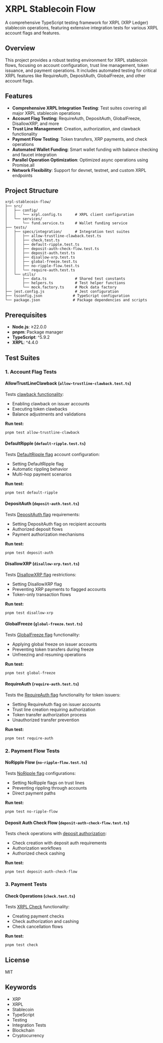# XRPL Stablecoin Flow

A comprehensive TypeScript testing framework for XRPL (XRP Ledger) stablecoin operations, featuring extensive integration tests for various XRPL account flags and features.

## Overview

This project provides a robust testing environment for XRPL stablecoin flows, focusing on account configuration, trust line management, token issuance, and payment operations. It includes automated testing for critical XRPL features like RequireAuth, DepositAuth, GlobalFreeze, and other account flags.

## Features

- **Comprehensive XRPL Integration Testing**: Test suites covering all major XRPL stablecoin operations
- **Account Flag Testing**: RequireAuth, DepositAuth, GlobalFreeze, DisallowXRP, and more
- **Trust Line Management**: Creation, authorization, and clawback functionality
- **Payment Flow Testing**: Token transfers, XRP payments, and check operations
- **Automated Wallet Funding**: Smart wallet funding with balance checking and faucet integration
- **Parallel Operation Optimization**: Optimized async operations using Promise.all
- **Network Flexibility**: Support for devnet, testnet, and custom XRPL endpoints

## Project Structure

```
xrpl-stablecoin-flow/
├── src/
│   ├── config/
│   │   └── xrpl.config.ts      # XRPL client configuration
│   └── services/
│       └── fund.service.ts     # Wallet funding service
├── tests/
│   ├── specs/integration/      # Integration test suites
│   │   ├── allow-trustline-clawback.test.ts
│   │   ├── check.test.ts
│   │   ├── default-ripple.test.ts
│   │   ├── deposit-auth-check-flow.test.ts
│   │   ├── deposit-auth.test.ts
│   │   ├── disallow-xrp.test.ts
│   │   ├── global-freeze.test.ts
│   │   ├── no-ripple-flow.test.ts
│   │   └── require-auth.test.ts
│   └── utils/
│       ├── data.ts             # Shared test constants
│       ├── helpers.ts          # Test helper functions
│       └── mock.factory.ts     # Mock data factory
├── jest.config.js              # Jest configuration
├── tsconfig.json              # TypeScript configuration
└── package.json               # Package dependencies and scripts
```

## Prerequisites

- **Node.js**: ≥22.0.0
- **pnpm**: Package manager
- **TypeScript**: ^5.9.2
- **XRPL**: ^4.4.0

## Test Suites

### 1. Account Flag Tests

#### AllowTrustLineClawback (`allow-trustline-clawback.test.ts`)

Tests [clawback functionality](https://xrpl.org/docs/references/protocol/transactions/types/clawback):

- Enabling clawback on issuer accounts
- Executing token clawbacks
- Balance adjustments and validations

**Run test:**

```bash
pnpm test allow-trustline-clawback
```

#### DefaultRipple (`default-ripple.test.ts`)

Tests [DefaultRipple flag](https://xrpl.org/docs/concepts/tokens/fungible-tokens/rippling) account configuration:

- Setting DefaultRipple flag
- Automatic rippling behavior
- Multi-hop payment scenarios

**Run test:**

```bash
pnpm test default-ripple
```

#### DepositAuth (`deposit-auth.test.ts`)

Tests [DepositAuth flag](https://xrpl.org/docs/concepts/accounts/depositauth) requirements:

- Setting DepositAuth flag on recipient accounts
- Authorized deposit flows
- Payment authorization mechanisms

**Run test:**

```bash
pnpm test deposit-auth
```

#### DisallowXRP (`disallow-xrp.test.ts`)

Tests [DisallowXRP flag](https://xrpl.org/docs/concepts/accounts/depositauth) restrictions:

- Setting DisallowXRP flag
- Preventing XRP payments to flagged accounts
- Token-only transaction flows

**Run test:**

```bash
pnpm test disallow-xrp
```

#### GlobalFreeze (`global-freeze.test.ts`)

Tests [GlobalFreeze flag](https://xrpl.org/docs/concepts/tokens/fungible-tokens/freezes#global-freeze) functionality:

- Applying global freeze on issuer accounts
- Preventing token transfers during freeze
- Unfreezing and resuming operations

**Run test:**

```bash
pnpm test global-freeze
```

#### RequireAuth (`require-auth.test.ts`)

Tests the [RequireAuth flag](https://xrpl.org/docs/concepts/tokens/fungible-tokens/authorized-trust-lines) functionality for token issuers:

- Setting RequireAuth flag on issuer accounts
- Trust line creation requiring authorization
- Token transfer authorization process
- Unauthorized transfer prevention

**Run test:**

```bash
pnpm test require-auth
```

### 2. Payment Flow Tests

#### NoRipple Flow (`no-ripple-flow.test.ts`)

Tests [NoRipple flag](https://xrpl.org/docs/concepts/tokens/fungible-tokens/rippling) configurations:

- Setting NoRipple flags on trust lines
- Preventing rippling through accounts
- Direct payment paths

**Run test:**

```bash
pnpm test no-ripple-flow
```

#### Deposit Auth Check Flow (`deposit-auth-check-flow.test.ts`)

Tests check operations with [deposit authorization](https://xrpl.org/docs/concepts/accounts/depositauth):

- Check creation with deposit auth requirements
- Authorization workflows
- Authorized check cashing

**Run test:**

```bash
pnpm test deposit-auth-check-flow
```

### 3. Payment Tests

#### Check Operations (`check.test.ts`)

Tests [XRPL Check](https://xrpl.org/docs/concepts/payment-types/checks) functionality:

- Creating payment checks
- Check authorization and cashing
- Check cancellation flows

**Run test:**

```bash
pnpm test check
```

## License

MIT

## Keywords

- XRP
- XRPL
- Stablecoin
- TypeScript
- Testing
- Integration Tests
- Blockchain
- Cryptocurrency
